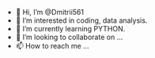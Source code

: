 - 👋 Hi, I’m @Dmitrii561
- 👀 I’m interested in coding, data analysis.
- 🌱 I’m currently learning PYTHON.
- 💞️ I’m looking to collaborate on ...
- 📫 How to reach me ...

<!---
Dmitrii561/Dmitrii561 is a ✨ special ✨ repository because its `README.md` (this file) appears on your GitHub profile.
You can click the Preview link to take a look at your changes.
--->
